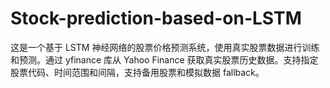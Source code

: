 # Stock-prediction-based-on-LSTM
这是一个基于 LSTM 神经网络的股票价格预测系统，使用真实股票数据进行训练和预测。通过 yfinance 库从 Yahoo Finance 获取真实股票历史数据。支持指定股票代码、时间范围和间隔，支持备用股票和模拟数据 fallback。
